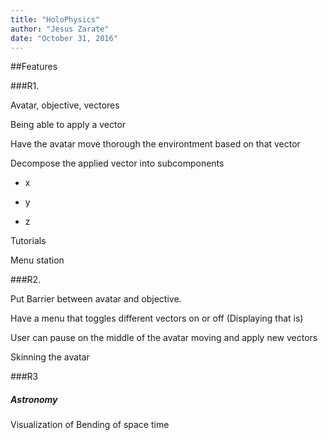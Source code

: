 ```yaml
---
title: "HoloPhysics"
author: "Jesus Zarate"
date: "October 31, 2016"
---
```


##Features

###R1. 


Avatar, objective, vectores

Being able to apply a vector

Have the avatar move thorough the environtment based on that vector

Decompose the applied vector into subcomponents

- x

- y 

- z

Tutorials

Menu station



###R2.

Put Barrier between avatar and objective.

Have a menu that toggles different vectors on or off (Displaying that is)

User can pause on the middle of the avatar moving and apply new vectors

Skinning the avatar  


###R3 





##### Astronomy

Visualization of Bending of space time

